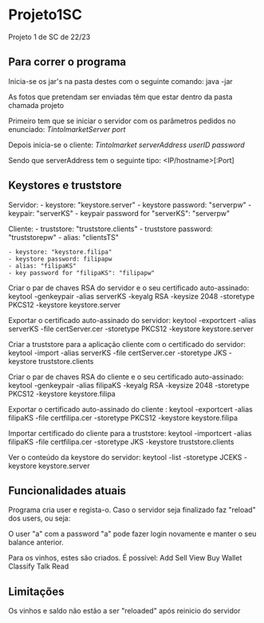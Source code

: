 # Projeto1SC
Projeto 1 de SC de 22/23

## Para correr o programa
Inicia-se os jar's na pasta destes com o seguinte comando:
java -jar <nome do jar>

As fotos que pretendam ser enviadas têm que estar dentro da pasta chamada projeto


Primeiro tem que se iniciar o servidor com os parâmetros pedidos no enunciado:
*TintolmarketServer port*

Depois inicia-se o cliente:
*Tintolmarket serverAddress userID password*

Sendo que serverAddress tem o seguinte tipo: <IP/hostname>[:Port]

## Keystores e truststore
Servidor:
    - keystore: "keystore.server"
    - keystore password: "serverpw"
    - keypair: "serverKS"
    - keypair password for "serverKS": "serverpw"

Cliente:
    - truststore: "truststore.clients"
    - truststore password: "truststorepw"
    - alias: "clientsTS"

    - keystore: "keystore.filipa"
    - keystore password: filipapw
    - alias: "filipaKS"
    - key password for "filipaKS": "filipapw"

Criar o par de chaves RSA do servidor e o seu certificado auto-assinado:
    keytool -genkeypair -alias serverKS -keyalg RSA -keysize 2048 -storetype PKCS12 -keystore keystore.server

Exportar o certificado auto-assinado do servidor:
    keytool -exportcert -alias serverKS -file certServer.cer -storetype PKCS12 -keystore keystore.server

Criar a truststore para a aplicação cliente com o certificado do servidor:
    keytool -import -alias serverKS -file certServer.cer -storetype JKS -keystore truststore.clients


Criar o par de chaves RSA do cliente <filipa> e o seu certificado auto-assinado:
    keytool -genkeypair -alias filipaKS -keyalg RSA -keysize 2048 -storetype PKCS12 -keystore keystore.filipa

Exportar o certificado auto-assinado do cliente <filipa>:
    keytool -exportcert -alias filipaKS -file certfilipa.cer -storetype PKCS12 -keystore keystore.filipa

Importar certificado do cliente <filipa> para a truststore:
    keytool -importcert -alias filipaKS -file certfilipa.cer -storetype JKS -keystore truststore.clients

Ver o conteúdo da keystore do servidor:
    keytool -list -storetype JCEKS -keystore keystore.server


## Funcionalidades atuais

Programa cria user e regista-o. Caso o servidor seja finalizado faz "reload" dos users, ou seja:

O user "a" com a password "a" pode fazer login novamente e manter o seu balance anterior.

Para os vinhos, estes são criados.
É possível:
Add
Sell
View
Buy
Wallet
Classify
Talk
Read

## Limitações

Os vinhos e saldo não estão a ser "reloaded" após reinicio do servidor